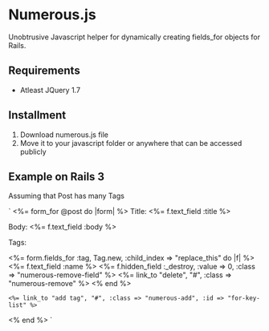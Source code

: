 # Numerous.js
Unobtrusive Javascript helper for dynamically creating fields_for objects for Rails.


## Requirements
- Atleast JQuery 1.7


## Installment
1. Download numerous.js file
2. Move it to your javascript folder or anywhere that can be accessed publicly


## Example on Rails 3

Assuming that Post has many Tags

`
<%= form_for @post do |form| %>
  Title:
  <%= f.text_field :title %>

  Body:
  <%= f.text_field :body %>
  
  Tags:
  <div id="tag-list"></div>
  
  <div class="numerous">
    <div>
      <%= form.fields_for :tag, Tag.new, :child_index => "replace_this" do |f| %>
        <%= f.text_field :name %>
        <%= f.hidden_field :_destroy, :value => 0, :class => "numerous-remove-field" %>
        <%= link_to "delete", "#", :class => "numerous-remove" %>
      <% end %>
    </div>
    
    <%= link_to "add tag", "#", :class => "numerous-add", :id => "for-key-list" %>
  </div>
<% end %>
`
